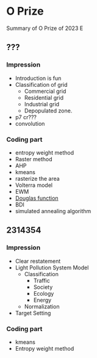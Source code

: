 # O Prize

Summary of O Prize of 2023 E

## ???

### Impression

- Introduction is fun
- Classification of grid
  - Commercial grid
  - Residential grid
  - Industrial grid
  - Depopulated zone.
- p7 cr???
- convolution

### Coding part

- entropy weight method
- Raster method
- AHP
- kmeans
- rasterize the area
- Volterra model
- EWM
- [Douglas function](https://en.wikipedia.org/wiki/Cobb%E2%80%93Douglas_production_function#:~:text=In%20economics%20and%20econometrics%2C%20the,that%20can%20be%20produced%20by)
- BDI
- simulated annealing algorithm

## 2314354

### Impression

- Clear restatement
- Light Pollution System Model
  - Classification
    - Traffic
    - Society
    - Ecology
    - Energy
  - Normalization
- Target Setting

### Coding part

- kmeans
- Entropy weight method
